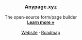 <p align="center">
  <h3 align="center">Anypage.xyz</h3>

  <p align="center">
    The open-source form/page builder
    <br />
    <a href="https://anypage.xyz/product"><strong>Learn more »</strong></a>
    <br />
    <br />
    <a href="https://anypage.xyz">Website</a>
    ·
    <a href="https://anypage.xyz/roadmap">Roadmap</a>
  </p>
</p>

